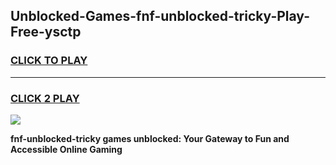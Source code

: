
## Unblocked-Games-fnf-unblocked-tricky-Play-Free-ysctp
<h3>
<a href="https://premium76.site?title=fnf-unblocked-tricky&ref=10A">CLICK TO PLAY</a></h3>
<hr>

<h3>
<a href="https://premium76.site?title=fnf-unblocked-tricky&ref=10A">CLICK 2 PLAY</a>
  
</h3>

<a href="https://premium76.site?title=fnf-unblocked-tricky&ref=10A"><img src="https://clearcache.store/games.png"></a>


**fnf-unblocked-tricky games unblocked: Your Gateway to Fun and Accessible Online Gaming**
